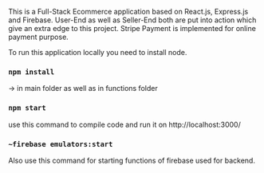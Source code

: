 This is a Full-Stack Ecommerce application based on React.js, Express.js and Firebase.
User-End as well as Seller-End both are put into action which give an extra edge to this project.
Stripe Payment is implemented for online payment purpose.

To run this application locally you need to install node.

### `npm install`

-> in main folder as well as in functions folder

### `npm start`

use this command to compile code and run it on http://localhost:3000/

### `~firebase emulators:start`

Also use this command for starting functions of firebase used for backend.
